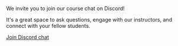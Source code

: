 We invite you to join our course chat on Discord!

It's a great space to ask questions, engage with our instructors, and connect with your fellow students.

[Join Discord chat](https://discord.gg/jpsDuV37bW)